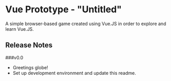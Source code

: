 # Vue Prototype - "Untitled"

A simple browser-based game created using Vue.JS in order to explore and learn Vue.JS.

## Release Notes

###v0.0

- Greetings globe!
- Set up development environment and update this readme.